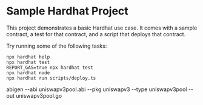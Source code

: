 # Sample Hardhat Project

This project demonstrates a basic Hardhat use case. It comes with a sample contract, a test for that contract, and a script that deploys that contract.

Try running some of the following tasks:

```shell
npx hardhat help
npx hardhat test
REPORT_GAS=true npx hardhat test
npx hardhat node
npx hardhat run scripts/deploy.ts
```

abigen --abi uniswapv3pool.abi --pkg uniswapv3 --type uniswapv3pool --out uniswapv3pool.go